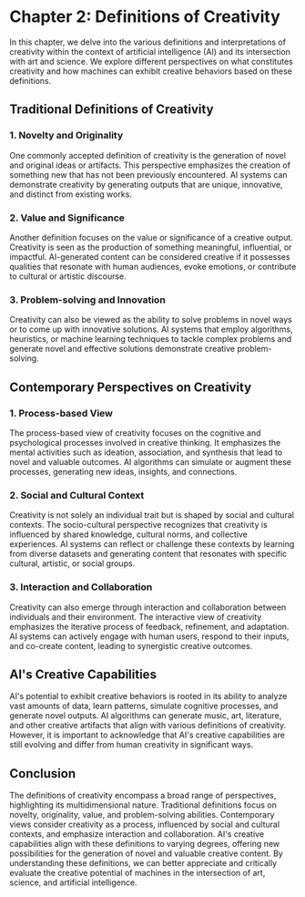 Chapter 2: Definitions of Creativity
====================================

In this chapter, we delve into the various definitions and interpretations of creativity within the context of artificial intelligence (AI) and its intersection with art and science. We explore different perspectives on what constitutes creativity and how machines can exhibit creative behaviors based on these definitions.

Traditional Definitions of Creativity
-------------------------------------

### 1. Novelty and Originality

One commonly accepted definition of creativity is the generation of novel and original ideas or artifacts. This perspective emphasizes the creation of something new that has not been previously encountered. AI systems can demonstrate creativity by generating outputs that are unique, innovative, and distinct from existing works.

### 2. Value and Significance

Another definition focuses on the value or significance of a creative output. Creativity is seen as the production of something meaningful, influential, or impactful. AI-generated content can be considered creative if it possesses qualities that resonate with human audiences, evoke emotions, or contribute to cultural or artistic discourse.

### 3. Problem-solving and Innovation

Creativity can also be viewed as the ability to solve problems in novel ways or to come up with innovative solutions. AI systems that employ algorithms, heuristics, or machine learning techniques to tackle complex problems and generate novel and effective solutions demonstrate creative problem-solving.

Contemporary Perspectives on Creativity
---------------------------------------

### 1. Process-based View

The process-based view of creativity focuses on the cognitive and psychological processes involved in creative thinking. It emphasizes the mental activities such as ideation, association, and synthesis that lead to novel and valuable outcomes. AI algorithms can simulate or augment these processes, generating new ideas, insights, and connections.

### 2. Social and Cultural Context

Creativity is not solely an individual trait but is shaped by social and cultural contexts. The socio-cultural perspective recognizes that creativity is influenced by shared knowledge, cultural norms, and collective experiences. AI systems can reflect or challenge these contexts by learning from diverse datasets and generating content that resonates with specific cultural, artistic, or social groups.

### 3. Interaction and Collaboration

Creativity can also emerge through interaction and collaboration between individuals and their environment. The interactive view of creativity emphasizes the iterative process of feedback, refinement, and adaptation. AI systems can actively engage with human users, respond to their inputs, and co-create content, leading to synergistic creative outcomes.

AI's Creative Capabilities
--------------------------

AI's potential to exhibit creative behaviors is rooted in its ability to analyze vast amounts of data, learn patterns, simulate cognitive processes, and generate novel outputs. AI algorithms can generate music, art, literature, and other creative artifacts that align with various definitions of creativity. However, it is important to acknowledge that AI's creative capabilities are still evolving and differ from human creativity in significant ways.

Conclusion
----------

The definitions of creativity encompass a broad range of perspectives, highlighting its multidimensional nature. Traditional definitions focus on novelty, originality, value, and problem-solving abilities. Contemporary views consider creativity as a process, influenced by social and cultural contexts, and emphasize interaction and collaboration. AI's creative capabilities align with these definitions to varying degrees, offering new possibilities for the generation of novel and valuable creative content. By understanding these definitions, we can better appreciate and critically evaluate the creative potential of machines in the intersection of art, science, and artificial intelligence.
